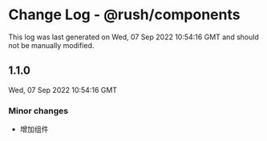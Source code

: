 # Change Log - @rush/components

This log was last generated on Wed, 07 Sep 2022 10:54:16 GMT and should not be manually modified.

## 1.1.0
Wed, 07 Sep 2022 10:54:16 GMT

### Minor changes

- 增加组件

